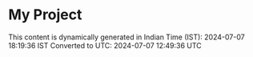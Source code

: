 # My Project

This content is dynamically generated in Indian Time (IST): 2024-07-07 18:19:36 IST
Converted to UTC: 2024-07-07 12:49:36 UTC
